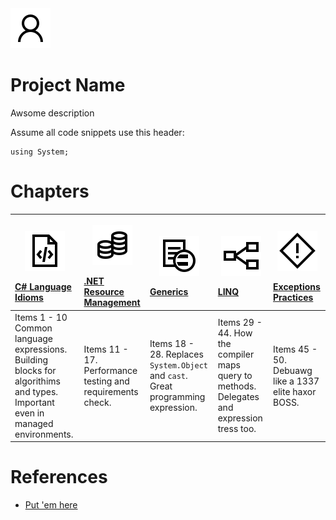 
<img src="imgs/md/user.svg">

# Project Name
Awsome description

Assume all code snippets use this header:
```
using System;
```

# Chapters
| <p align="center"><img src="imgs/md/code-file.svg" width="64"></p> [C# Language Idioms](Assets/HoloToolkit/Input/README.md) | <p align="center"><img src="imgs/md/resources.svg" width="64"></p> [.NET Resource Management](Assets/HoloToolkit/Sharing/README.md) | <p align="center"><img src="imgs/md/generics.svg" width="64"></p> [Generics](Assets/HoloToolkit/SpatialMapping/README.md) | <p align="center"><img src="imgs/md/linq.svg" width="64"></p> [LINQ](Assets/HoloToolkit/SpatialUnderstanding/README.md) | <p align="center"><img src="imgs/md/exception.svg" width="64"></p> [Exceptions Practices](Assets/HoloToolkit/SpatialUnderstanding/README.md) |
| :- | :- | :- | :- | :- |
| Items 1 - 10 Common language expressions. Building blocks for algorithims and types. Important even in managed environments. | Items 11 - 17. Performance testing and requirements check. | Items 18 - 28. Replaces `System.Object` and `cast`. Great programming expression. | Items 29 - 44.  How the compiler maps query to methods. Delegates and expression tress too. | Items 45 - 50. Debuawg like a 1337 elite haxor BOSS. |

# References
- [Put 'em here](https://graphicburger.com/200-windows-10-icons/)
